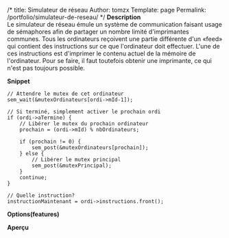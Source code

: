 /*
 title: Simulateur de réseau
 Author: tomzx
 Template: page
 Permalink: /portfolio/simulateur-de-reseau/
*/
**Description**  
Le simulateur de réseau émule un système de communication faisant usage de sémaphores afin de partager un nombre limité d'imprimantes communes. Tous les ordinateurs reçoivent une partie différente d'un «feed» qui contient des instructions sur ce que l'ordinateur doit effectuer. L'une de ces instructions est d'imprimer le contenu actuel de la mémoire de l'ordinateur. Pour se faire, il faut toutefois obtenir une imprimante, ce qui n'est pas toujours possible.

**Snippet**

<pre><code class="cpp">// Attendre le mutex de cet ordinateur
sem_wait(&mutexOrdinateurs[ordi-&gt;mId-1]);
	
// Si terminé, simplement activer le prochain ordi
if (ordi-&gt;aTermine) {
   	// Libérer le mutex du prochain ordinateur
    prochain = (ordi-&gt;mId) % nbOrdinateurs;

    if (prochain != 0) {
        sem_post(&mutexOrdinateurs[prochain]);
    } else {
        // Libérer le mutex principal
        sem_post(&mutexPrincipal);
    } 
    continue;
}

// Quelle instruction?
instructionMaintenant = ordi-&gt;instructions.front();
</code></pre>

**Options(features)**

**Aperçu**